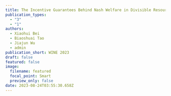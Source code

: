 ```yaml
---
title: The Incentive Guarantees Behind Nash Welfare in Divisible Resources Allocation
publication_types:
  - "3"
  - "1"
authors:
  - Xiaohui Bei
  - Biaoshuai Tao
  - Jiajun Wu
  - admin
publication_short: WINE 2023
draft: false
featured: false
image:
  filename: featured
  focal_point: Smart
  preview_only: false
date: 2023-08-24T03:55:30.658Z
---
```

